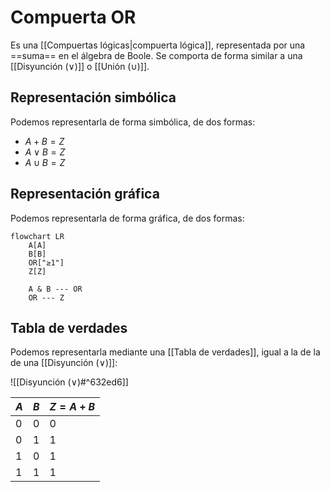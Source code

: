 # Compuerta OR

Es una [[Compuertas lógicas|compuerta lógica]], representada por una ==suma== en el álgebra de Boole. Se comporta de forma similar a una [[Disyunción (∨)]] o [[Unión (∪)]].

## Representación simbólica

Podemos representarla de forma simbólica, de dos formas:

- $A + B = Z$
- $A \lor B = Z$
- $A \cup B = Z$

## Representación gráfica

Podemos representarla de forma gráfica, de dos formas:

```mermaid
flowchart LR
    A[A]
    B[B]
    OR["≥1"]
    Z[Z]

    A & B --- OR
    OR --- Z
```

## Tabla de verdades

Podemos representarla mediante una [[Tabla de verdades]], igual a la de la de una [[Disyunción (∨)]]:

![[Disyunción (∨)#^632ed6]]

| $A$ | $B$ | $Z = A + B$ |
| --- | --- | ----------- |
| 0   | 0   | 0           |
| 0   | 1   | 1           |
| 1   | 0   | 1           |
| 1   | 1   | 1           |
